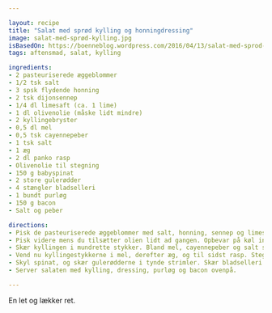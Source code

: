 ```yaml
---

layout: recipe
title: "Salat med sprød kylling og honningdressing"
image: salat-med-sprød-kylling.jpg
isBasedOn: https://boenneblog.wordpress.com/2016/04/13/salat-med-sprod-kylling-og-honningdressing/
tags: aftensmad, salat, kylling

ingredients:
- 2 pasteuriserede æggeblommer
- 1/2 tsk salt
- 3 spsk flydende honning
- 2 tsk dijonsennep
- 1/4 dl limesaft (ca. 1 lime)
- 1 dl olivenolie (måske lidt mindre)
- 2 kyllingebryster
- 0,5 dl mel
- 0,5 tsk cayennepeber
- 1 tsk salt
- 1 æg
- 2 dl panko rasp
- Olivenolie til stegning
- 150 g babyspinat
- 2 store gulerødder
- 4 stængler bladselleri
- 1 bundt purløg
- 150 g bacon
- Salt og peber

directions:
- Pisk de pasteuriserede æggeblommer med salt, honning, sennep og limesaft. Brug en elpisker, og pisk til massen er let cremet.
- Pisk videre mens du tilsætter olien lidt ad gangen. Opbevar på køl indtil servering.
- Skær kyllingen i mundrette stykker. Bland mel, cayennepeber og salt sammen i en dyb tallerken. Pisk ægget hurtigt sammen i en anden dyb tallerken.
- Vend nu kyllingestykkerne i mel, derefter æg, og til sidst rasp. Steg dem sprøde på en pande med rigeligt olie. Steg bacon på en anden pande.
- Skyl spinat, og skær gulerødderne i tynde strimler. Skær bladselleri i små stykker, og vend det hele sammen. Hak purløg fint i en skål.
- Server salaten med kylling, dressing, purløg og bacon ovenpå.

---
```


En let og lækker ret.